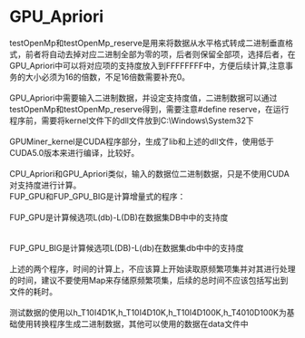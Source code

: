 # GPU_Apriori
testOpenMp和testOpenMp_reserve是用来将数据从水平格式转成二进制垂直格式，前者将自动去掉对应二进制全部为零的项，后者则保留全部项，选择后者，在GPU_Apriori中可以将对应项的支持度放入到FFFFFFFF中，方便后续计算,注意事务的大小必须为16的倍数，不足16倍数需要补充0。<br>
<br>
GPU_Apriori中需要输入二进制数据，并设定支持度值，二进制数据可以通过testOpenMp和testOpenMp_reserve得到，需要注意#define reserve，在运行程序前，需要将kernel文件下的dll文件放到C:\Windows\System32下<br>
<br>
GPUMiner_kernel是CUDA程序部分，生成了lib和上述的dll文件，使用低于CUDA5.0版本来进行编译，比较好。<br>
<br>
CPU_Apriori和GPU_Apriori类似，输入的数据位二进制数据，只是不使用CUDA对支持度进行计算。<br>
FUP_GPU和FUP_GPU_BIG是计算增量式的程序：<br>
<br>
FUP_GPU是计算候选项L(db)-L(DB)在数据集DB中中的支持度<br>
<br>
<br>
FUP_GPU_BIG是计算候选项L(DB)-L(db)在数据集db中中的支持度<br>
<br>
上述的两个程序，时间的计算上，不应该算上开始读取原频繁项集并对其进行处理的时间，建议不要使用Map来存储原频繁项集，后续的总时间不应该包括写出到文件的耗时。<br>
<br>
测试数据的使用以h_T10I4D1K,h_T10I4D10K,h_T10I4D100K,h_T4010D100K为基础使用转换程序生成二进制数据，其他可以使用的数据在data文件中<br>
